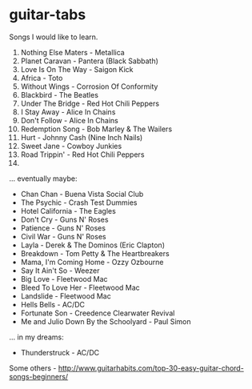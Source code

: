 # guitar-tabs
Songs I would like to learn.

  1. Nothing Else Maters - Metallica
  2. Planet Caravan - Pantera (Black Sabbath)
  3. Love Is On The Way - Saigon Kick
  4. Africa - Toto
  5. Without Wings - Corrosion Of Conformity
  6. Blackbird - The Beatles 
  7. Under The Bridge - Red Hot Chili Peppers
  8. I Stay Away - Alice In Chains
  9. Don't Follow - Alice In Chains
  10. Redemption Song - Bob Marley & The Wailers
  11. Hurt - Johnny Cash (Nine Inch Nails)
  12. Sweet Jane - Cowboy Junkies
  13. Road Trippin' - Red Hot Chili Peppers
  14. 
  
... eventually maybe:

  + Chan Chan - Buena Vista Social Club
  + The Psychic - Crash Test Dummies
  + Hotel California - The Eagles
  + Don't Cry - Guns N' Roses
  + Patience - Guns N' Roses
  + Civil War - Guns N' Roses
  + Layla - Derek & The Dominos (Eric Clapton)
  + Breakdown - Tom Petty & The Heartbreakers
  + Mama, I'm Coming Home - Ozzy Ozbourne
  + Say It Ain't So - Weezer
  + Big Love - Fleetwood Mac
  + Bleed To Love Her - Fleetwood Mac
  + Landslide - Fleetwood Mac
  + Hells Bells - AC/DC
  + Fortunate Son - Creedence Clearwater Revival
  + Me and Julio Down By the Schoolyard - Paul Simon
  
... in my dreams:

  + Thunderstruck - AC/DC

Some others - http://www.guitarhabits.com/top-30-easy-guitar-chord-songs-beginners/
